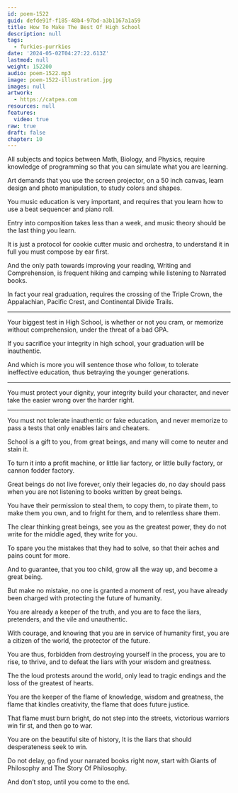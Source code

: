 ```yaml
---
id: poem-1522
guid: defde91f-f185-48b4-97bd-a3b1167a1a59
title: How To Make The Best Of High School
description: null
tags:
  - furkies-purrkies
date: '2024-05-02T04:27:22.613Z'
lastmod: null
weight: 152200
audio: poem-1522.mp3
image: poem-1522-illustration.jpg
images: null
artwork:
  - https://catpea.com
resources: null
features:
  video: true
raw: true
draft: false
chapter: 10
---
```


All subjects and topics between Math, Biology, and Physics,
require knowledge of programming so that you can simulate what you are learning.

Art demands that you use the screen projector, on a 50 inch canvas,
learn design and photo manipulation, to study colors and shapes.

You music education is very important,
and requires that you learn how to use a beat sequencer and piano roll.

Entry into composition takes less than a week,
and music theory should be the last thing you learn.

It is just a protocol for cookie cutter music and orchestra,
to understand it in full you must compose by ear first.

And the only path towards improving your reading, Writing and Comprehension,
is frequent hiking and camping while listening to Narrated books.

In fact your real graduation, requires the crossing of the Triple Crown,
the Appalachian, Pacific Crest, and Continental Divide Trails.

---

Your biggest test in High School, is whether or not you cram,
or memorize without comprehension, under the threat of a bad GPA.

If you sacrifice your integrity in high school,
your graduation will be inauthentic.

And which is more you will sentence those who follow,
to tolerate ineffective education, thus betraying the younger generations.

---

You must protect your dignity, your integrity
build your character, and never take the easier wrong over the harder right.

---

You must not tolerate inauthentic or fake education,
and never memorize to pass a tests that only enables lairs and cheaters.

School is a gift to you, from great beings,
and many will come to neuter and stain it.

To turn it into a profit machine,
or little liar factory, or little bully factory, or cannon fodder factory.

Great beings do not live forever, only their legacies do,
no day should pass when you are not listening to books written by great beings.

You have their permission to steal them, to copy them, to pirate them,
to make them you own, and to fright for them, and to relentless share them.

The clear thinking great beings, see you as the greatest power,
they do not write for the middle aged, they write for you.

To spare you the mistakes that they had to solve,
so that their aches and pains count for more.

And to guarantee, that you too child,
grow all the way up, and become a great being.

But make no mistake, no one is granted a moment of rest,
you have already been charged with protecting the future of humanity.

You are already a keeper of the truth,
and you are to face the liars, pretenders, and the vile and unauthentic.

With courage, and knowing that you are in service of humanity first,
you are a citizen of the world, the protector of the future.

You are thus, forbidden from destroying yourself in the process,
you are to rise, to thrive, and to defeat the liars with your wisdom and greatness.

The the loud protests around the world,
only lead to tragic endings and the loss of the greatest of hearts.

You are the keeper of the flame of knowledge, wisdom and greatness,
the flame that kindles creativity, the flame that does future justice.

That flame must burn bright, do not step into the streets,
victorious warriors win fir st, and then go to war.

You are on the beautiful site of history,
It is the liars that should desperateness seek to win.

Do not delay, go find your narrated books right now,
start with Giants of Philosophy and The Story Of Philosophy.

And don’t stop,
until you come to the end.
